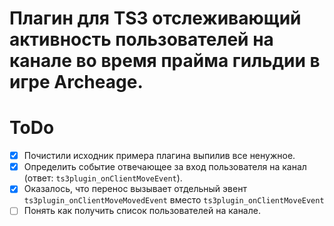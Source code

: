 # Плагин для TS3 отслеживающий активность пользователей на канале во время прайма гильдии в игре Archeage.

# ToDo

- [x] Почистили исходник примера плагина выпилив все ненужное.
- [x] Определить событие отвечающее за вход пользователя на канал (ответ: `ts3plugin_onClientMoveEvent`).
- [x] Оказалось, что перенос вызывает отдельный эвент `ts3plugin_onClientMoveMovedEvent` вместо `ts3plugin_onClientMoveEvent`
- [ ] Понять как получить список пользователей на канале.
